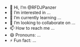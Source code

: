- 👋 Hi, I’m @RFDJPanzer
- 👀 I’m interested in ...
- 🌱 I’m currently learning ...
- 💞️ I’m looking to collaborate on ...
- 📫 How to reach me ...
- 😄 Pronouns: ...
- ⚡ Fun fact: ...

<!---
RFDJPanzer/RFDJPanzer is a ✨ special ✨ repository because its `README.md` (this file) appears on your GitHub profile.
You can click the Preview link to take a look at your changes.
--->
